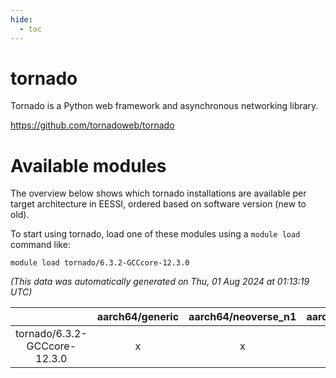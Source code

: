 ```yaml
---
hide:
  - toc
---
```


tornado
=======


Tornado is a Python web framework and asynchronous networking library.

https://github.com/tornadoweb/tornado
# Available modules


The overview below shows which tornado installations are available per target architecture in EESSI, ordered based on software version (new to old).

To start using tornado, load one of these modules using a `module load` command like:

```shell
module load tornado/6.3.2-GCCcore-12.3.0
```

*(This data was automatically generated on Thu, 01 Aug 2024 at 01:13:19 UTC)*  

| |aarch64/generic|aarch64/neoverse_n1|aarch64/neoverse_v1|x86_64/generic|x86_64/amd/zen2|x86_64/amd/zen3|x86_64/intel/haswell|x86_64/intel/skylake_avx512|
| :---: | :---: | :---: | :---: | :---: | :---: | :---: | :---: | :---: |
|tornado/6.3.2-GCCcore-12.3.0|x|x|x|x|x|x|x|x|
